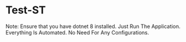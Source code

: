 # Test-ST
Note: Ensure that you have dotnet 8 installed.
Just Run The Application. Everything Is Automated. No Need For Any Configurations.
